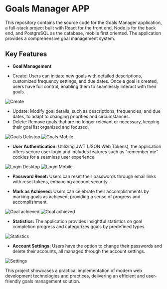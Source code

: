 # Goals Manager APP 

This repository contains the source code for the Goals Manager application, a full-stack project built with React for the front end, Node.js for the back end, and PostgreSQL as the database, mobile first oriented. The application provides a comprehensive goal management system.

## Key Features

* **Goal Management**

* Create: Users can initiate new goals with detailed descriptions, customized frequency settings, and due dates. Once a goal is created, users have full control, enabling them to seamlessly interact with their goals.
  
![Create](https://github.com/helenmdev/Goals-Manager/blob/main/src/Images/Demo/creategoal.png)

* Update: Modify goal details, such as descriptions, frequencies, and due dates, to adapt to changing priorities and circumstances.
* Delete: Remove goals that are no longer relevant or necessary, keeping their goal list organized and focused.
  
![Goals Dekstop](https://github.com/helenmdev/Goals-Manager/blob/main/src/Images/Demo/golasd.jpg)
![Goals Mobile](https://github.com/helenmdev/Goals-Manager/blob/main/src/Images/Demo/loginm.png)


* **User Authentication:**
Utilizing JWT (JSON Web Tokens), the application offers secure user login and includes features such as "remember me" cookies for a seamless user experience.

![Login Desktop](https://github.com/helenmdev/Goals-Manager/blob/main/src/Images/Demo/logind.png)
![Login Mobile](https://github.com/helenmdev/Goals-Manager/blob/main/src/Images/Demo/loginm.png)

* **Password Reset:**
Users can reset their passwords through email links with reset tokens, enhancing account security.

* **Mark as Achieved:**
Users can celebrate their accomplishments by marking goals as achieved, providing a sense of progress and accomplishment.

![Goal achieved](https://github.com/helenmdev/Goals-Manager/blob/main/src/Images/Demo/goalachieved.png)
![Goal achieved](https://github.com/helenmdev/Goals-Manager/blob/main/src/Images/Demo/goalswithachieved.png)

* **Statistics:**
The application provides insightful statistics on goal completion progress and categorizes goals by predefined types.

![Statistics](https://github.com/helenmdev/Goals-Manager/blob/main/src/Images/Demo/statistics.png)

* **Account Settings:**
Users have the option to change their passwords and delete their accounts, all managed through the account settings.

![Settings](https://github.com/helenmdev/Goals-Manager/blob/main/src/Images/Demo/accountsettings.png)

This project showcases a practical implementation of modern web development technologies and practices, delivering an efficient and user-friendly goals management solution.

